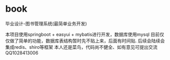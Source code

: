 # book
毕业设计-图书管理系统(最简单业务开发)

本项目使用springboot + easyui + mybatis进行开发，数据库使用mysql
目前仅仅做了简单的功能，数据库表结构暂时先不贴上来，后面有时间贴.
后续会陆续会集成redis、shiro等框架
本人还是菜鸟，代码尚不健全、如有意见可提出交流
QQ1028413006
